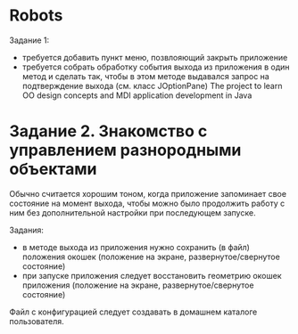# Robots
Заданиe 1:
- требуется добавить пункт меню, позвлояющий закрыть приложение
- требуется собрать обработку события выхода из приложения в один метод
и сделать так, чтобы в этом методе выдавался запрос на подтверждение 
выхода (см. класс JOptionPane)
The project to learn OO design concepts and MDI application development in Java


Задание 2. Знакомство с управлением разнородными объектами
==================================================
Обычно считается хорошим тоном, когда приложение запоминает свое состояние 
на момент выхода, чтобы можно было продолжить работу с ним без 
дополнительной настройки при последующем запуске.

Задания:
- в методе выхода из приложения нужно сохранить (в файл) положения окошек 
(положение на экране, развернутое/свернутое состояние)
- при запуске приложения следует восстановить геометрию окошек приложения 
(положение на экране, развернутое/свернутое состояние)

Файл с конфигурацией следует создавать в домашнем  каталоге пользователя. 
